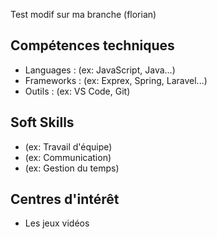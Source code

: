 Test modif sur ma branche (florian)

## Compétences techniques

- Languages : (ex: JavaScript, Java...)
- Frameworks : (ex: Exprex, Spring, Laravel...)
- Outils : (ex: VS Code, Git)

## Soft Skills

- (ex: Travail d'équipe)
- (ex: Communication)
- (ex: Gestion du temps)
## Centres d'intérêt

- Les jeux vidéos